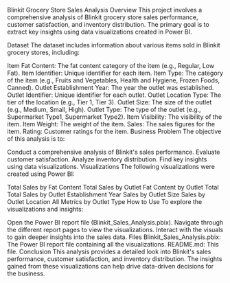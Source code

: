 Blinkit Grocery Store Sales Analysis
Overview
This project involves a comprehensive analysis of Blinkit grocery store sales performance, customer satisfaction, and inventory distribution. The primary goal is to extract key insights using data visualizations created in Power BI.

Dataset
The dataset includes information about various items sold in Blinkit grocery stores, including:

Item Fat Content: The fat content category of the item (e.g., Regular, Low Fat).
Item Identifier: Unique identifier for each item.
Item Type: The category of the item (e.g., Fruits and Vegetables, Health and Hygiene, Frozen Foods, Canned).
Outlet Establishment Year: The year the outlet was established.
Outlet Identifier: Unique identifier for each outlet.
Outlet Location Type: The tier of the location (e.g., Tier 1, Tier 3).
Outlet Size: The size of the outlet (e.g., Medium, Small, High).
Outlet Type: The type of the outlet (e.g., Supermarket Type1, Supermarket Type2).
Item Visibility: The visibility of the item.
Item Weight: The weight of the item.
Sales: The sales figures for the item.
Rating: Customer ratings for the item.
Business Problem
The objective of this analysis is to:

Conduct a comprehensive analysis of Blinkit's sales performance.
Evaluate customer satisfaction.
Analyze inventory distribution.
Find key insights using data visualizations.
Visualizations
The following visualizations were created using Power BI:

Total Sales by Fat Content
Total Sales by Outlet
Fat Content by Outlet Total
Total Sales by Outlet Establishment Year
Sales by Outlet Size
Sales by Outlet Location
All Metrics by Outlet Type
How to Use
To explore the visualizations and insights:

Open the Power BI report file (Blinkit_Sales_Analysis.pbix).
Navigate through the different report pages to view the visualizations.
Interact with the visuals to gain deeper insights into the sales data.
Files
Blinkit_Sales_Analysis.pbix: The Power BI report file containing all the visualizations.
README.md: This file.
Conclusion
This analysis provides a detailed look into Blinkit's sales performance, customer satisfaction, and inventory distribution. The insights gained from these visualizations can help drive data-driven decisions for the business.
